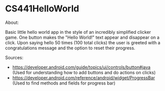 # CS441HelloWorld

About:

Basic little hello world app in the style of an incredibly simplified clicker game. One button makes the "Hello World!" text appear and disappear on a click. Upon saying hello 50 times (100 total clicks) the user is greeted with a congratulations message and the option to reset their progress.

Sources:
- https://developer.android.com/guide/topics/ui/controls/button#java (Used for understanding how to add buttons and do actions on clicks)
- https://developer.android.com/reference/android/widget/ProgressBar (Used to find methods and fields for progress bar)
